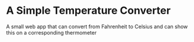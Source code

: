 # A Simple Temperature Converter
A small web app that can convert from Fahrenheit to Celsius and can show this on a corresponding thermometer
